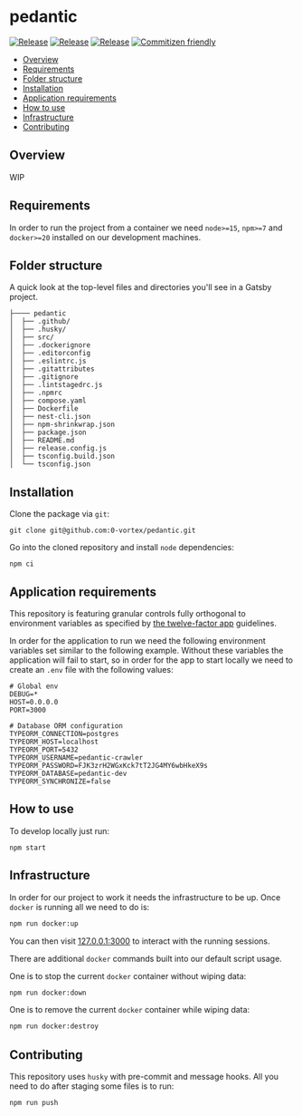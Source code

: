 # pedantic

[![Release](https://github.com/0-vortex/pedantic/actions/workflows/release.yml/badge.svg)](https://github.com/0-vortex/pedantic/actions/workflows/release.yml)
 [![Release](https://github.com/0-vortex/pedantic/actions/workflows/development.yml/badge.svg)](https://github.com/0-vortex/pedantic/actions/workflows/development.yml)
 [![Release](https://github.com/0-vortex/pedantic/actions/workflows/compliance.yml/badge.svg)](https://github.com/0-vortex/pedantic/actions/workflows/compliance.yml)
 [![Commitizen friendly](https://img.shields.io/badge/commitizen-friendly-brightgreen.svg)](http://commitizen.github.io/cz-cli/)

- [Overview](#overview)
- [Requirements](#requirements)
- [Folder structure](#folder-structure)
- [Installation](#installation)
- [Application requirements](#application-requirements)
- [How to use](#how-to-use)
- [Infrastructure](#infrastructure)
- [Contributing](#contributing)

## Overview

WIP

## Requirements

In order to run the project from a container we need `node>=15`, `npm>=7` and `docker>=20` installed on our development machines.

## Folder structure

A quick look at the top-level files and directories you'll see in a Gatsby project.

```
├──── pedantic
│  ├── .github/
│  ├── .husky/
│  ├── src/
│  ├── .dockerignore
│  ├── .editorconfig
│  ├── .eslintrc.js
│  ├── .gitattributes
│  ├── .gitignore
│  ├── .lintstagedrc.js
│  ├── .npmrc
│  ├── compose.yaml
│  ├── Dockerfile
│  ├── nest-cli.json
│  ├── npm-shrinkwrap.json
│  ├── package.json
│  ├── README.md
│  ├── release.config.js
│  ├── tsconfig.build.json
│  └── tsconfig.json
```

## Installation

Clone the package via `git`:

```shell
git clone git@github.com:0-vortex/pedantic.git
```

Go into the cloned repository and install `node` dependencies:

```shell
npm ci
```

## Application requirements

This repository is featuring granular controls fully orthogonal to environment variables as specified by [the twelve-factor app](https://12factor.net) guidelines.

In order for the application to run we need the following environment variables set similar to the following example.
Without these variables the application will fail to start, so in order for the app to start locally we need to create an `.env` file with the following values:

```shell script
# Global env
DEBUG=*
HOST=0.0.0.0
PORT=3000

# Database ORM configuration
TYPEORM_CONNECTION=postgres
TYPEORM_HOST=localhost
TYPEORM_PORT=5432
TYPEORM_USERNAME=pedantic-crawler
TYPEORM_PASSWORD=FJK3zrH2WGxKck7tT2JG4MY6wbHkeX9s
TYPEORM_DATABASE=pedantic-dev
TYPEORM_SYNCHRONIZE=false

```

## How to use

To develop locally just run:

```shell
npm start
```

## Infrastructure

In order for our project to work it needs the infrastructure to be up. Once ``docker`` is running all we need to do is:

```bash
npm run docker:up
```

You can then visit [127.0.0.1:3000](http://localhost:3000) to interact with the running sessions.

There are additional ``docker`` commands built into our default script usage.

One is to stop the current ``docker`` container without wiping data:

```bash
npm run docker:down
```

One is to remove the current ``docker`` container while wiping data:

```bash
npm run docker:destroy
```

## Contributing

This repository uses `husky` with pre-commit and message hooks. All you need to do after staging some files is to run:

```shell
npm run push
```
